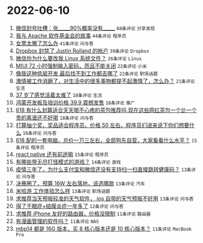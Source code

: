 # 2022-06-10

1. [微信封号吐槽：张_____90%概率没有_____](https://www.v2ex.com/t/858604) `68条评论` `分享发现`
1. [我与 Apache 软件基金会的故事](https://www.v2ex.com/t/858593) `44条评论` `程序员`
1. [女票太懒了怎么办](https://www.v2ex.com/t/858702) `41条评论` `问与答`
1. [Dropbox 封禁了 Justin Roiland 的帐户](https://www.v2ex.com/t/858650) `39条评论` `Dropbox`
1. [微信你为什么要改我 Linux 系统文件？](https://www.v2ex.com/t/858659) `26条评论` `Linux`
1. [MIUI 72 小时强制输入密码，而且不能关闭](https://www.v2ex.com/t/858643) `22条评论` `小米`
1. [像我这种低层开发,最后找不到工作都去哪了](https://www.v2ex.com/t/858634) `22条评论` `职场话题`
1. [激情被工作消磨了，对生活中的很多事物都提不起激情了，怎么办？](https://www.v2ex.com/t/858602) `21条评论` `生活`
1. [37 岁了感觉活着太难了](https://www.v2ex.com/t/858686) `18条评论` `生活`
1. [鸿蒙开发板及培训价格 39.9 震撼发售](https://www.v2ex.com/t/858677) `18条评论` `推广`
1. [618 有什么划算适合天天喝不心疼的茶包推荐吗,现在这些网红茶包一个比一个贵的离谱还不好喝](https://www.v2ex.com/t/858598) `18条评论` `问与答`
1. [打算抽个奖，奖品适合程序员。价格 50 左右，程序员们进来说下你们想要什么](https://www.v2ex.com/t/858689) `16条评论` `问与答`
1. [618 配的一套电脑，总价一万三左右，全部狗东自营，大家看看什么水平？](https://www.v2ex.com/t/858654) `15条评论` `程序员`
1. [react native 还有前途嘛](https://www.v2ex.com/t/858605) `15条评论` `程序员`
1. [有哪些带无尽打怪模式的游戏？](https://www.v2ex.com/t/858695) `14条评论` `游戏`
1. [疫情三年了，为什么支付宝和微信还没有支持扫一扫直接跳转健康码？](https://www.v2ex.com/t/858670) `13条评论` `问与答`
1. [决赛圈了，预算 16W 左右落地，该选哪款](https://www.v2ex.com/t/858647) `13条评论` `汽车`
1. [米哈游 工作体验怎么样](https://www.v2ex.com/t/858610) `13条评论` `职场话题`
1. [求推荐当天预报较准的天气软件， ios 自带的天气预报不好用](https://www.v2ex.com/t/858601) `13条评论` `问与答`
1. [得了干眼症+结膜炎症一年多了](https://www.v2ex.com/t/858621) `12条评论` `问与答`
1. [求推荐 iPhone 友好的路由器，价格没限制](https://www.v2ex.com/t/858661) `11条评论` `路由器`
1. [有漫画管理的软件吗？](https://www.v2ex.com/t/858658) `11条评论` `NAS`
1. [mbp14 都是 16G 版本，买 8 核心版本还是 10 核心版本？](https://www.v2ex.com/t/858616) `11条评论` `MacBook Pro`
